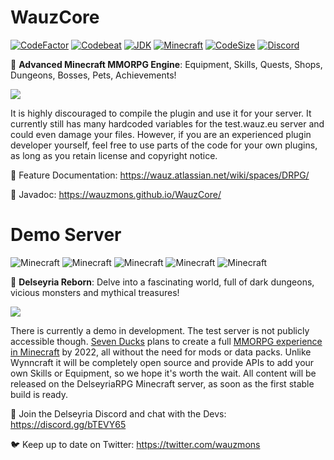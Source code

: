 # WauzCore
[![CodeFactor](https://www.codefactor.io/repository/github/wauzmons/wauzcore/badge)](https://www.codefactor.io/repository/github/wauzmons/wauzcore)
[![Codebeat](https://codebeat.co/badges/ddcb8361-5bb9-4988-b3c7-51f34db15f21)](https://codebeat.co/projects/github-com-wauzmons-wauzcore-master)
[![JDK](https://img.shields.io/badge/Java-Oracle%20JDK%208-orange.svg)](https://www.oracle.com/technetwork/java/javase/downloads/index.html)
[![Minecraft](https://img.shields.io/badge/Minecraft-PaperMC%201.14.4-orange.svg)](https://papermc.io/downloads#Paper-1.14)
[![CodeSize](https://img.shields.io/github/languages/code-size/Wauzmons/WauzCore)](https://shields.io/category/size)
[![Discord](https://img.shields.io/discord/212147184999596032)](https://discord.gg/dhHJp5a)

:crown: **Advanced Minecraft MMORPG Engine**: Equipment, Skills, Quests, Shops, Dungeons, Bosses, Pets, Achievements!

![](https://wauz.eu/assets/images/showcase-collage.jpg)

It is highly discouraged to compile the plugin and use it for your server. It currently still has many hardcoded variables for the test.wauz.eu server and could even damage your files. However, if you are an experienced plugin developer yourself, feel free to use parts of the code for your own plugins, as long as you retain license and copyright notice.

:blue_book: Feature Documentation: https://wauz.atlassian.net/wiki/spaces/DRPG/

:orange_book: Javadoc: https://wauzmons.github.io/WauzCore/

# Demo Server
![Minecraft](https://img.shields.io/badge/Live%20IP-play.wauz.eu-blue.svg)
![Minecraft](https://img.shields.io/badge/Test%20IP-test.wauz.eu-yellowgreen.svg)
![Minecraft](https://img.shields.io/badge/KM²%20World%20Size-229-success.svg)
![Minecraft](https://img.shields.io/badge/Total%20Players-250+-red.svg)
![Minecraft](https://img.shields.io/badge/Played%20Days-60+-red.svg)

:sunrise_over_mountains: **Delseyria Reborn**: Delve into a fascinating world, full of dark dungeons, vicious monsters and mythical treasures!

![](https://wauz.eu/assets/images/dalyreos-1-cropped.jpg)

There is currently a demo in development. The test server is not publicly accessible though. [Seven Ducks](https://github.com/SevenDucks) plans to create a full [MMORPG experience in Minecraft](https://www.wauz.eu) by 2022, all without the need for mods or data packs. Unlike Wynncraft it will be completely open source and provide APIs to add your own Skills or Equipment, so we hope it's worth the wait. All content will be released on the DelseyriaRPG Minecraft server, as soon as the first stable build is ready.

:european_castle: Join the Delseyria Discord and chat with the Devs: https://discord.gg/bTEVY65

:bird: Keep up to date on Twitter: https://twitter.com/wauzmons
